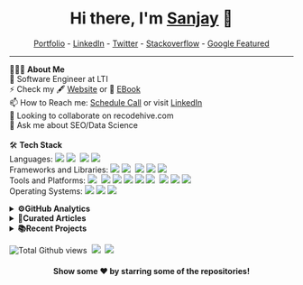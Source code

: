 <h1 align="center"> Hi there, I'm <a href="https://recodehive.com/sanjay">Sanjay</a> 👋</h1>

<p align="center">
  <a href="https://recodehive.com/sanjay">Portfolio</a> -
  <a href="https://www.linkedin.com/in/sanjay-k-v/">LinkedIn</a> - 
  <a href="https://twitter.com/sanjay_k_v">Twitter</a> -
  <a href="https://stackoverflow.com/story/sanjaykv">Stackoverflow</a> -
  <a href="https://crowdsource.google.com/about/blog/community-spotlight-friendship/">Google Featured</a></p>

-----------------------------------------------------------
👨🏻‍💻 **About Me**<br>
🔭 Software Engineer at LTI <br>
⚡ Check my 🖋 [Website](https://recodehive.com/) or 🌱 [EBook](https://learn.recodehive.com/datascience)<br>
📫 How to Reach me: [Schedule Call](https://recodehive.com/consultation/) or visit  [LinkedIn](https://www.linkedin.com/in/sanjay-k-v/)<br>
👯 Looking to collaborate on recodehive.com<br>
💬 Ask me about SEO/Data Science<br><br>
<g-emoji class="g-emoji" alias="hammer_and_wrench" fallback-src="https://github.githubassets.com/images/icons/emoji/unicode/1f6e0.png">🛠</g-emoji> **Tech Stack**<br>
Languages: <img src="https://camo.githubusercontent.com/95e77c11ae77003f5682f73dca573514c73858a237500240ef9661488c13d5a0/68747470733a2f2f696d672e736869656c64732e696f2f62616467652f507974686f6e2d3337373641423f7374796c653d666c6174266c6f676f3d707974686f6e266c6f676f436f6c6f723d7768697465">&nbsp;<img src="https://camo.githubusercontent.com/fda68139579b617afd03239be67e21aa359359164399c01d1ebbfb7db98aff86/68747470733a2f2f696d672e736869656c64732e696f2f62616467652f4d7953514c2d4534384530303f7374796c653d666c6174266c6f676f3d6d7973716c266c6f676f436f6c6f723d303036313841">&nbsp; <img src="https://camo.githubusercontent.com/72b4d41915b3fc041632ccc2a16d19a91bc6532a23763ba33ef1388e8372af11/68747470733a2f2f696d672e736869656c64732e696f2f62616467652f48544d4c2d4533344632363f7374796c653d666c6174266c6f676f3d68746d6c35266c6f676f436f6c6f723d7768697465">&nbsp;<img src="https://camo.githubusercontent.com/aa89e8c48bfb66401e4886a979b805fd74e45f50540efe10a90c76c3d96e2488/68747470733a2f2f696d672e736869656c64732e696f2f62616467652f435353332d3135373242363f7374796c653d666c6174266c6f676f3d63737333266c6f676f436f6c6f723d7768697465"> &nbsp; <br>
Frameworks and Libraries: <img src="https://camo.githubusercontent.com/456cc1b98420ee0dede85b58906098d5138923937e981fa2cb52d1ca453ff293/68747470733a2f2f696d672e736869656c64732e696f2f62616467652f66697265626173652d6666636132383f7374796c653d666c6174266c6f676f3d6669726562617365266c6f676f436f6c6f723d7768697465">&nbsp;<img src="https://img.shields.io/badge/-Numpy-0E7ACE?logo=numpy&logoColor=white&style=flat">&nbsp; <img src="https://img.shields.io/badge/-Pandas-150455?logo=pandas&logoColor=white&style=flat">&nbsp;<img src="https://img.shields.io/badge/-Sklearn-F09437?logo=scikit-learn&logoColor=white&style=flat">&nbsp;<img src="https://img.shields.io/badge/-TensorFlow-F78900?logo=Tensorflow&logoColor=white&style=flat">&nbsp;<br>
Tools and Platforms: <img src="https://camo.githubusercontent.com/dc72fe73865526f2b304a96f878f8aa8ee311bf06f498175db3179e35d1e2c71/68747470733a2f2f696d672e736869656c64732e696f2f62616467652f4769744875622d3130303030303f7374796c653d666c6174266c6f676f3d676974687562266c6f676f436f6c6f723d7768697465">&nbsp; <img src="https://camo.githubusercontent.com/247482f492e6ae85ac3ff395730acfdf85d3b98198096e772da9fb315de1f484/68747470733a2f2f696d672e736869656c64732e696f2f62616467652f4769742d4630353033323f7374796c653d666c6174266c6f676f3d676974266c6f676f436f6c6f723d7768697465">&nbsp;<img src="https://img.shields.io/badge/-Cloudflare-3E77A7?logo=cloudflare&logoColor=orange&style=flat">&nbsp;<img src="https://img.shields.io/badge/-Visual%20Studio%20Code-25AEF4?logo=visualstudio&logoColor=white&style=flat">&nbsp;<img src="https://img.shields.io/badge/-Postman-127ED2?logo=postman&logoColor=orange&style=flat">&nbsp;<img src="https://img.shields.io/badge/-Android Studio-green?logo=Android&logoColor=white&style=flat"> &nbsp;<img src="https://img.shields.io/badge/-Jupyter-D7522D?logo=Jupyter&logoColor=white&style=flat">&nbsp;<img src="[https://img.shields.io/badge/-Sublime-E38906?logo=sublimetext&logoColor=white&style=flat](https://img.shields.io/badge/-Sublime-E38906?logo=sublimetext&logoColor=white&style=flat)">&nbsp;<img src="https://img.shields.io/badge/-PyCharm-1ECE87?logo=pycharm&logoColor=white&style=flat"><br>
Operating Systems: <img src="https://camo.githubusercontent.com/e6201b8e82c976d652fb60b763fb0b82fa3571abbf10991059b0bd3d88d38020/68747470733a2f2f696d672e736869656c64732e696f2f62616467652f57696e646f77732d3030373844363f7374796c653d666c6174266c6f676f3d77696e646f7773266c6f676f436f6c6f723d7768697465">&nbsp;<img src="https://camo.githubusercontent.com/e6e23929b59f0d903f97a4697f304f549be540b61a8283bc3d69aecfe5fdd8d4/68747470733a2f2f696d672e736869656c64732e696f2f62616467652f4c696e75782d4643433632343f7374796c653d666c6174266c6f676f3d6c696e7578266c6f676f436f6c6f723d626c61636b">&nbsp;<img src="https://img.shields.io/badge/-Mac-F7F7F7?logo=Macos&logoColor=black&style=flat">&nbsp;


<details>	
  <summary><b>⚙️GitHub Analytics</b></summary>
<a href="https://github.com/Sanjayviswa">
 
   <img height="160em" src="https://raw.githubusercontent.com/Sanjayviswa/github-card-template/master/profile-summary-card-output/github_dark/0-profile-details.svg" alt="Sanjay K V github stats" />
   <img height="160em" src="https://raw.githubusercontent.com/Sanjayviswa/github-card-template/master/profile-summary-card-output/github_dark/1-repos-per-language.svg" alt="Sanjay K V github stats" />
 <img height="160em" src="https://raw.githubusercontent.com/Sanjayviswa/github-card-template/master/profile-summary-card-output/github_dark/3-stats.svg" alt="Sanjay K V github stats" />
  <img height="160em" src="https://raw.githubusercontent.com/Sanjayviswa/github-card-template/master/profile-summary-card-output/github_dark/2-most-commit-language.svg" alt="Sanjay K V github stats" />
   <img height="160em" src="https://raw.githubusercontent.com/Sanjayviswa/github-card-template/master/profile-summary-card-output/github_dark/4-productive-time.svg" /><br>
  &nbsp;&nbsp;&nbsp;&nbsp;&nbsp;&nbsp;&nbsp;&nbsp;&nbsp;&nbsp;&nbsp;&nbsp;&nbsp;&nbsp;&nbsp;&nbsp;&nbsp;&nbsp;&nbsp;&nbsp;&nbsp;&nbsp;&nbsp;&nbsp;&nbsp;&nbsp;&nbsp;&nbsp;&nbsp;&nbsp;&nbsp;&nbsp;&nbsp;&nbsp;&nbsp;&nbsp;&nbsp;&nbsp;&nbsp;&nbsp;&nbsp;&nbsp;&nbsp;&nbsp;&nbsp;&nbsp;&nbsp;&nbsp;&nbsp;&nbsp;&nbsp;&nbsp;<img height="160em" src="https://github-readme-stats.vercel.app/api/wakatime?username=Sanjayviswa&layout=compact&theme=github_dark&border_color=21262D" /><br>  
</details>
  </a>
<details>	
  <summary><b>📝Curated Articles</b></summary><br>
  
I write regular blog posts, most of which you will find on my personal website [<re/code> hive](https://recodehive.com/github-tutorials/)<br>
  
  📘 [GitHub Cheatsheet | Complete Tutorials](https://recodehive.com/github-tutorials/)<br>
  📒 [Create a report using Google Data Studio](https://recodehive.com/create-report-using-google-data-studio/)<br>
  📙 [Develop Google Assistant App from Scratch](https://recodehive.com/how-to-create-app-for-google-assistant/)<br>
  🔖 [Android Studio Tutorials | From Scratch](https://recodehive.com/android-dev/)<br>
➡️ [more blog posts...](https://recodehive.com/)

</details> 
 
<details>	
  <summary><b>📚Recent Projects</b></summary><br>
  
  ✨ [Android Project Made with Android Studio](https://play.google.com/store/apps/developer?id=Recode+Hive)<br>
  ✨ [Stackoverflow Data Analysis of last 3 years.](https://github.com/Sanjayviswa/Stackoverflow-Analysis/blob/main/readme.md)<br>

</details> 
 <p align="left">  <img src="https://enct8yvqkgdbon1.m.pipedream.net" alt="Total Github views" />&nbsp;&nbsp;</a><a href="https://twitter.com/_sanjayviswa"><img src="https://img.shields.io/twitter/follow/_sanjayviswa?style=social"></a>&nbsp;&nbsp;<a href="https://www.youtube.com/channel/UCzyGIdENFVT36Yx4zTws4kw/?sub_confirmation=1"><img src="https://img.shields.io/youtube/channel/views/UCzyGIdENFVT36Yx4zTws4kw?style=social"></a></p>
<div align="center">


#### Show some ❤️ by starring some of the repositories!
</div>

